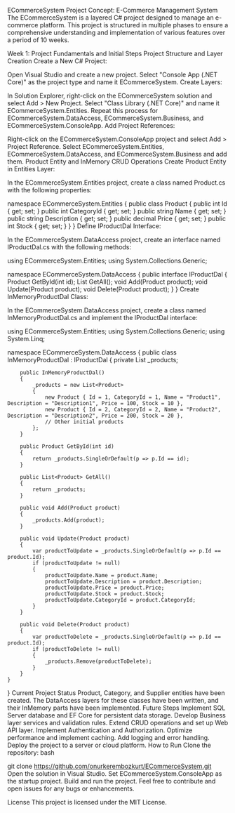 ECommerceSystem
Project Concept: E-Commerce Management System
The ECommerceSystem is a layered C# project designed to manage an e-commerce platform. This project is structured in multiple phases to ensure a comprehensive understanding and implementation of various features over a period of 10 weeks.

Week 1: Project Fundamentals and Initial Steps
Project Structure and Layer Creation
Create a New C# Project:

Open Visual Studio and create a new project.
Select "Console App (.NET Core)" as the project type and name it ECommerceSystem.
Create Layers:

In Solution Explorer, right-click on the ECommerceSystem solution and select Add > New Project.
Select "Class Library (.NET Core)" and name it ECommerceSystem.Entities.
Repeat this process for ECommerceSystem.DataAccess, ECommerceSystem.Business, and ECommerceSystem.ConsoleApp.
Add Project References:

Right-click on the ECommerceSystem.ConsoleApp project and select Add > Project Reference.
Select ECommerceSystem.Entities, ECommerceSystem.DataAccess, and ECommerceSystem.Business and add them.
Product Entity and InMemory CRUD Operations
Create Product Entity in Entities Layer:

In the ECommerceSystem.Entities project, create a class named Product.cs with the following properties:


namespace ECommerceSystem.Entities
{
    public class Product
    {
        public int Id { get; set; }
        public int CategoryId { get; set; }
        public string Name { get; set; }
        public string Description { get; set; }
        public decimal Price { get; set; }
        public int Stock { get; set; }
    }
}
Define IProductDal Interface:

In the ECommerceSystem.DataAccess project, create an interface named IProductDal.cs with the following methods:


using ECommerceSystem.Entities;
using System.Collections.Generic;

namespace ECommerceSystem.DataAccess
{
    public interface IProductDal
    {
        Product GetById(int id);
        List<Product> GetAll();
        void Add(Product product);
        void Update(Product product);
        void Delete(Product product);
    }
}
Create InMemoryProductDal Class:

In the ECommerceSystem.DataAccess project, create a class named InMemoryProductDal.cs and implement the IProductDal interface:


using ECommerceSystem.Entities;
using System.Collections.Generic;
using System.Linq;

namespace ECommerceSystem.DataAccess
{
    public class InMemoryProductDal : IProductDal
    {
        private List<Product> _products;

        public InMemoryProductDal()
        {
            _products = new List<Product>
            {
                new Product { Id = 1, CategoryId = 1, Name = "Product1", Description = "Description1", Price = 100, Stock = 10 },
                new Product { Id = 2, CategoryId = 2, Name = "Product2", Description = "Description2", Price = 200, Stock = 20 },
                // Other initial products
            };
        }

        public Product GetById(int id)
        {
            return _products.SingleOrDefault(p => p.Id == id);
        }

        public List<Product> GetAll()
        {
            return _products;
        }

        public void Add(Product product)
        {
            _products.Add(product);
        }

        public void Update(Product product)
        {
            var productToUpdate = _products.SingleOrDefault(p => p.Id == product.Id);
            if (productToUpdate != null)
            {
                productToUpdate.Name = product.Name;
                productToUpdate.Description = product.Description;
                productToUpdate.Price = product.Price;
                productToUpdate.Stock = product.Stock;
                productToUpdate.CategoryId = product.CategoryId;
            }
        }

        public void Delete(Product product)
        {
            var productToDelete = _products.SingleOrDefault(p => p.Id == product.Id);
            if (productToDelete != null)
            {
                _products.Remove(productToDelete);
            }
        }
    }
}
Current Project Status
Product, Category, and Supplier entities have been created.
The DataAccess layers for these classes have been written, and their InMemory parts have been implemented.
Future Steps
Implement SQL Server database and EF Core for persistent data storage.
Develop Business layer services and validation rules.
Extend CRUD operations and set up Web API layer.
Implement Authentication and Authorization.
Optimize performance and implement caching.
Add logging and error handling.
Deploy the project to a server or cloud platform.
How to Run
Clone the repository:
bash

git clone https://github.com/onurkerembozkurt/ECommerceSystem.git
Open the solution in Visual Studio.
Set ECommerceSystem.ConsoleApp as the startup project.
Build and run the project.
Feel free to contribute and open issues for any bugs or enhancements.

License
This project is licensed under the MIT License.
